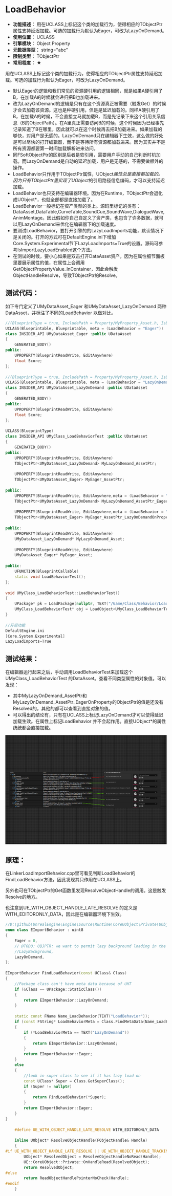 ﻿# LoadBehavior

- **功能描述：** 用在UCLASS上标记这个类的加载行为，使得相应的TObjectPtr属性支持延迟加载。可选的加载行为默认为Eager，可改为LazyOnDemand。
- **使用位置：** UCLASS
- **引擎模块：** Object Property
- **元数据类型：** string="abc"
- **限制类型：** TObjectPtr
- **常用程度：** ★

用在UCLASS上标记这个类的加载行为，使得相应的TObjectPtr属性支持延迟加载。可选的加载行为默认为Eager，可改为LazyOnDemand。

- 默认Eager的逻辑和我们常见的资源硬引用的逻辑相同，就是如果A硬引用了B，在加载A的时候就会递归把B也加载进来。
- 改为LazyOnDemand的逻辑是只有在这个资源真正被需要（触发Get）的时候才会去加载该资源。这也是种硬引用，但是是延迟加载的。同样A硬引用了B，在加载A的时候，不会直接立马就加载B，而是先记录下来这个引用关系信息（B的ObjectPath）。在A里真正需要访问B的时候，这个时候因为已经事先记录知道了B在哪里，因此就可以在这个时候再去把B加载进来。如果加载的够快，对用户是无感的。LazyOnDemand只在编辑器下生效，这么做的好处是可以尽快的打开编辑器，而不是等待所有资源都加载进来。因为其实并不是所有资源都要第一时间加载解析进来访问。
- 同FSoftObjectPtr的区别是后者是软引用，需要用户手动的自己判断时机加载。而LazyOnDemand是自动的延迟加载，用户是无感的，不需要做额外的操作。
- LoadBehavior只作用于TObjectPtr属性，UObject*属性总是直接都加载的。因为只有TObjectPtr里实现了UObject*的引用路径信息编码，才可以支持延迟加载。
- LoadBehavior也只支持在编辑器环境。因为在Runtime，TObjectPtr会退化成UObject*，也就全部都是直接加载了。
- LoadBehavior一般标记在资产类型的类上。源码里标记的类有：DataAsset,DataTable,CurveTable,SoundCue,SoundWave,DialogueWave,AnimMontage。因此假如你自己自定义了资产类，也包含了许多数据，就可以用LazyOnDemand来优化在编辑器下的加载速度。
- 要测试LoadBehavior，要打开引擎的的LazyLoadImports功能，默认情况下是关闭的。打开的方式可在DefaultEngine.ini下增加Core.System.Experimental节下LazyLoadImports=True的设置。源码可参考IsImportLazyLoadEnabled这个方法。
- 在测试的时候，要小心如果是双击打开DataAsset资产，因为在属性细节面板里要展示属性的值，在属性上会调用GetObjectPropertyValue_InContainer，因此会触发ObjectHandleResolve，导致TObjectPtr的Resolve。

## 测试代码：

如下专门定义了UMyDataAsset_Eager 和UMyDataAsset_LazyOnDemand 两种DataAsset，并标注了不同的LoadBehavior 以做对比。

```cpp
//(BlueprintType = true, IncludePath = Property/MyProperty_Asset.h, IsBlueprintBase = true, LoadBehavior = Eager, ModuleRelativePath = Property/MyProperty_Asset.h)
UCLASS(Blueprintable, Blueprintable, meta = (LoadBehavior = "Eager"))
class INSIDER_API UMyDataAsset_Eager :public UDataAsset
{
	GENERATED_BODY()
public:
	UPROPERTY(BlueprintReadWrite, EditAnywhere)
	float Score;
};

//(BlueprintType = true, IncludePath = Property/MyProperty_Asset.h, IsBlueprintBase = true, LoadBehavior = LazyOnDemand, ModuleRelativePath = Property/MyProperty_Asset.h)
UCLASS(Blueprintable, Blueprintable, meta = (LoadBehavior = "LazyOnDemand"))
class INSIDER_API UMyDataAsset_LazyOnDemand :public UDataAsset
{
	GENERATED_BODY()
public:
	UPROPERTY(BlueprintReadWrite, EditAnywhere)
	float Score;
};

UCLASS(BlueprintType)
class INSIDER_API UMyClass_LoadBehaviorTest :public UDataAsset
{
	GENERATED_BODY()
public:
	UPROPERTY(BlueprintReadWrite, EditAnywhere)
	TObjectPtr<UMyDataAsset_LazyOnDemand> MyLazyOnDemand_AssetPtr;

	UPROPERTY(BlueprintReadWrite, EditAnywhere)
	TObjectPtr<UMyDataAsset_Eager> MyEager_AssetPtr;

public:
	UPROPERTY(BlueprintReadWrite, EditAnywhere,meta = (LoadBehavior = "Eager"))
	TObjectPtr<UMyDataAsset_LazyOnDemand> MyLazyOnDemand_AssetPtr_EagerOnProperty;

	UPROPERTY(BlueprintReadWrite, EditAnywhere,meta = (LoadBehavior = "LazyOnDemand"))
	TObjectPtr<UMyDataAsset_Eager> MyEager_AssetPtr_LazyOnDemandOnProperty;

public:
	UPROPERTY(BlueprintReadWrite, EditAnywhere)
	UMyDataAsset_LazyOnDemand* MyLazyOnDemand_Asset;

	UPROPERTY(BlueprintReadWrite, EditAnywhere)
	UMyDataAsset_Eager* MyEager_Asset;

public:
	UFUNCTION(BlueprintCallable)
	static void LoadBehaviorTest();
};

void UMyClass_LoadBehaviorTest::LoadBehaviorTest()
{
	UPackage* pk = LoadPackage(nullptr, TEXT("/Game/Class/Behavior/LoadBehavior/DA_LoadBehaviorTest"), 0);
	UMyClass_LoadBehaviorTest* obj = LoadObject<UMyClass_LoadBehaviorTest>(pk, TEXT("DA_LoadBehaviorTest"));
}

//开启功能
DefaultEngine.ini
[Core.System.Experimental]
LazyLoadImports=True
```

## 测试结果：

在编辑器运行起来之后，手动调用LoadBehaviorTest来加载这个UMyClass_LoadBehaviorTest 的DataAsset。查看不同类型属性的对象值。可以发现：

- 其中MyLazyOnDemand_AssetPtr和MyLazyOnDemand_AssetPtr_EagerOnProperty的ObjectPtr的值是还没有Resolved的，其他的都可以查看到直接对象的值。
- 可以得出的结论有，只有在UCLASS上标记LazyOnDemand才可以使得延迟加载生效。在属性上标记LoadBehavior 并不会起作用。直接UObject*的属性统统都会直接加载。

![Untitled](Meta_Object_LoadBehavior_Untitled.png)

## 原理：

在LinkerLoadImportBehavior.cpp里可看见判断LoadBehavior的FindLoadBehavior方法，因此发现其只作用在UCLASS上。

另外也可在TObjectPtr的Get函数里发现ResolveObjectHandle的调用。这是触发Resolve的地方。

也注意到UE_WITH_OBJECT_HANDLE_LATE_RESOLVE 的定义是WITH_EDITORONLY_DATA，因此是在编辑器环境下生效。

```cpp
//D:\github\UnrealEngine\Engine\Source\Runtime\CoreUObject\Private\UObject\LinkerLoadImportBehavior.cpp
enum class EImportBehavior : uint8
{
	Eager = 0,
	// @TODO: OBJPTR: we want to permit lazy background loading in the future
	//LazyBackground,
	LazyOnDemand,
};

EImportBehavior FindLoadBehavior(const UClass& Class)
{
	//Package class can't have meta data because of UHT
	if (&Class == UPackage::StaticClass())
	{
		return EImportBehavior::LazyOnDemand;
	}

	static const FName Name_LoadBehavior(TEXT("LoadBehavior"));
	if (const FString* LoadBehaviorMeta = Class.FindMetaData(Name_LoadBehavior))
	{
		if (*LoadBehaviorMeta == TEXT("LazyOnDemand"))
		{
			return EImportBehavior::LazyOnDemand;
		}
		return EImportBehavior::Eager;
	}
	else
	{
		//look in super class to see if it has lazy load on
		const UClass* Super = Class.GetSuperClass();
		if (Super != nullptr)
		{
			return FindLoadBehavior(*Super);
		}
		return EImportBehavior::Eager;
	}
}

	#define UE_WITH_OBJECT_HANDLE_LATE_RESOLVE WITH_EDITORONLY_DATA

	inline UObject* ResolveObjectHandle(FObjectHandle& Handle)
	{
#if UE_WITH_OBJECT_HANDLE_LATE_RESOLVE || UE_WITH_OBJECT_HANDLE_TRACKING
		UObject* ResolvedObject = ResolveObjectHandleNoRead(Handle);
		UE::CoreUObject::Private::OnHandleRead(ResolvedObject);
		return ResolvedObject;
#else
		return ReadObjectHandlePointerNoCheck(Handle);
#endif
	}
```
